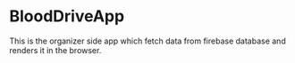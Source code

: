 # BloodDriveApp
This is the organizer side app which fetch data from firebase database and renders it in the browser.
